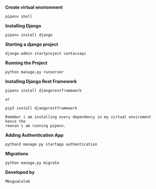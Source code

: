 **Create virtual environment**

```
pipenv shell

```

**Installing Django**

```
pipenv install django

```

**Starting a django project**

```
django-admin startproject contacsapi

```

**Running the Project**

```
python manage.py runserver

```

**Installing Django Rest Framework**

```
pipenv install djangorestframework

or

pip3 install djangorestframework

Remmber i am installing every dependency in my virtual enviroment hence the
reason i am running pipenv.

```

**Adding Authentication App**

```
python3 manage.py startapp authentication

```

**Migrations**

```
python manage.py migrate

```

**Developed by**

```
MbuguaCaleb

```
